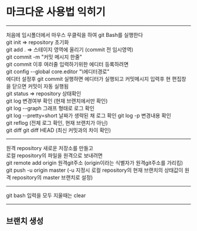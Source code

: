 # 마크다운 사용법 익히기
*** 
처음에 임시폴더에서 마우스 우클릭을 하여 git Bash를 실행한다   
git init => repository 초기화   
git add . => 스테이지 영역에 올리기 (commit 전 임시영역)   
git commit -m "커밋 메시지 한줄"   
git commit 이후 여러줄 입력하기위한 에디터 등록하려면   
git config --global core.editor "\에디터경로"   
에디터 설정후 git commit 실행하면 에디터가 실행되고 커밋메시지 입력후 현 편집창을 닫으면 커밋이 자동 실행됨   
git status => repository 상태확인   
git log 변경여부 확인 (현재 브랜치에서만 확인)   
git log --graph 그래프 형태로 로그 확인   
git log --pretty=short 날짜가 생략된 채 로그 확인 
git log -p 변경내용 확인  
git reflog (전체 로그 확인, 현재 브랜치가 아닌)   
git diff 
git diff HEAD (최신 커밋과의 차이 확인)
***   
원격 repository 새로운 저장소를 만들고   
로컬 repository의 파일을 원격으로 보내려면   
git remote add origin 원격git주소 (origin이라는 식별자가 원격git주소를 가리킴)   
git push -u origin master (-u 지정시 로컬 repository의 현재 브랜치의 상태값이 원격 repository의 master 브랜치로 설정)   
***
git bash 입력을 모두 지울때는 clear   
***
## 브랜치 생성


